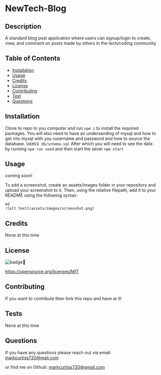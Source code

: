# NewTech-Blog

## Description

A standard blog post application where users can signup/login to create, view, and comment on posts made by others in the tech/coding community

## Table of Contents

- [Installation](#installation)
- [Usage](#usage)
- [Credits](#credits)
- [License](#license)
- [Contributing](#Contributing)
- [Test](#Tests)
- [Questions](#Questions)

## Installation

Clone to repo to you computer and run `npm i` to install the required packages. You will also need to have an undersanding of mysql and how to get into mysql with you rusername and password and how to source the database. `SOURCE db/schema.sql` After which you will need to see the data by running `npm run seed` and then start the sever `npm start`

## Usage

coming soon!

To add a screenshot, create an assets/images folder in your repository and upload your screenshot to it. Then, using the relative filepath, add it to your README using the following syntax:

    md
    ![alt text](assets/images/screenshot.png)
    

## Credits

None at this time

## License
    
  ![badge](https://img.shields.io/badge/license-MIT-brightgreen)

  https://opensource.org/licenses/MIT


## Contributing

If you want to contribute then fork this repo and have at it!

## Tests

None at this time


## Questions

If you have any questions please reach out via email: markcurtiss720@mail.com

or find me on Github: [markcurtiss720@gmail.com](https://github.com/markcurtiss720.com)

